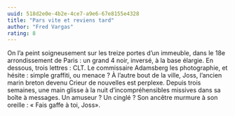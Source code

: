 ```yaml
---
uuid: 518d2e0e-4b2e-4ce7-a9e6-67e8155e4328
title: "Pars vite et reviens tard"
author: "Fred Vargas"
rating: 8
---
```


On l’a peint soigneusement sur les treize portes d’un immeuble, dans le 18e arrondissement de Paris : un grand 4 noir, inversé, à la base élargie. En dessous, trois lettres : CLT. Le commissaire Adamsberg les photographie, et hésite : simple graffiti, ou menace ? À l’autre bout de la ville, Joss, l’ancien marin breton devenu Crieur de nouvelles est perplexe. Depuis trois semaines, une main glisse à la nuit d’incompréhensibles missives dans sa boîte à messages. Un amuseur ? Un cinglé ? Son ancêtre murmure à son oreille : « Fais gaffe à toi, Joss».